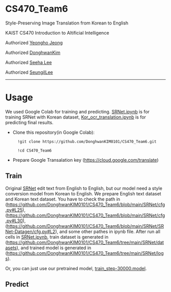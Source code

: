 # CS470_Team6
Style-Preserving Image Translation from Korean to English

KAIST CS470 Introduction to Altificial Intelligence

Authorized [Yeongho Jeong](https://github.com/jyeongho)

Authorized [DonghwanKim](https://github.com/DonghwanKIM0101)

Authorized [Seeha Lee](https://github.com/ee12ha0220)

Authorized [SeungilLee](https://github.com/ChoiIseungil)

-----------

# Usage

We used Google Colab for training and predicting.
[SRNet.ipynb](https://github.com/DonghwanKIM0101/CS470_Team6/blob/main/SRNet.ipynb) is for training SRNet with Korean dataset,
[Kor_ocr_translation.ipynb](https://github.com/DonghwanKIM0101/CS470_Team6/blob/main/Kor_ocr_translation.ipynb) is for predicting final results.

* Clone this repository(in Google Colab):

        !git clone https://github.com/DonghwanKIM0101/CS470_Team6.git
        
        !cd CS470_Team6

* Prepare Google Transalation key
(https://cloud.google.com/translate)

## Train

Original [SRNet](https://github.com/Niwhskal/SRNet) edit text from English to English, but our model need a style conversion model from Korean to English.
We prepare English text dataset and Korean text dataset.
You have to check the path in (https://github.com/DonghwanKIM0101/CS470_Team6/blob/main/SRNet/cfg.py#L25), (https://github.com/DonghwanKIM0101/CS470_Team6/blob/main/SRNet/cfg.py#L30), (https://github.com/DonghwanKIM0101/CS470_Team6/blob/main/SRNet/SRNet-Datagen/cfg.py#L2), and some other pathes in ipynb file.
After run all cells in [SRNet.ipynb](https://github.com/DonghwanKIM0101/CS470_Team6/blob/main/SRNet.ipynb), train dataset is generated in (https://github.com/DonghwanKIM0101/CS470_Team6/tree/main/SRNet/datasets), and trained model is generated in (https://github.com/DonghwanKIM0101/CS470_Team6/tree/main/SRNet/logs).

Or, you can just use our pretrained model, [train_step-30000.model](https://drive.google.com/file/d/1LY3nfKSK9sk5Jxrj9GglReC-dzGCuLCH/view?usp=sharing). 

## Predict

